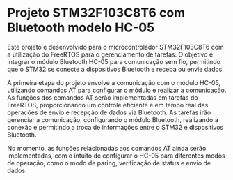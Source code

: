 # Projeto STM32F103C8T6 com Bluetooth modelo HC-05

Este projeto é desenvolvido para o microcontrolador STM32F103C8T6 com a utilização do FreeRTOS para o gerenciamento de tarefas. O objetivo é integrar o módulo Bluetooth HC-05 para comunicação sem fio, permitindo que o STM32 se conecte a dispositivos Bluetooth e receba ou envie dados.

A primeira etapa do projeto envolve a comunicação com o módulo HC-05, utilizando comandos AT para configurar o módulo e realizar a comunicação. As funções dos comandos AT serão implementadas em tarefas do FreeRTOS, proporcionando um controle eficiente e em tempo real das operações de envio e recepção de dados via Bluetooth. As tarefas irão gerenciar a comunicação, configurando o módulo Bluetooth, realizando a conexão e permitindo a troca de informações entre o STM32 e dispositivos Bluetooth.

No momento, as funções relacionadas aos comandos AT ainda serão implementadas, com o intuito de configurar o HC-05 para diferentes modos de operação, como o modo de paring, verificação de status e envio de dados.
